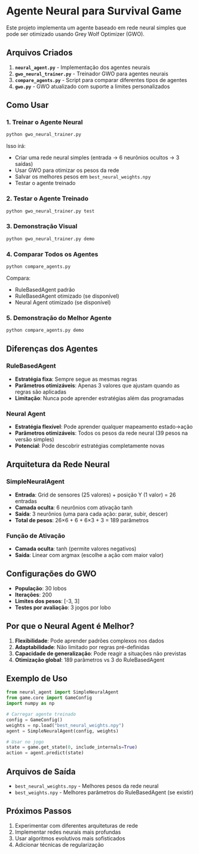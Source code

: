 # Agente Neural para Survival Game

Este projeto implementa um agente baseado em rede neural simples que pode ser otimizado usando Grey Wolf Optimizer (GWO).

## Arquivos Criados

1. **`neural_agent.py`** - Implementação dos agentes neurais
2. **`gwo_neural_trainer.py`** - Treinador GWO para agentes neurais  
3. **`compare_agents.py`** - Script para comparar diferentes tipos de agentes
4. **`gwo.py`** - GWO atualizado com suporte a limites personalizados

## Como Usar

### 1. Treinar o Agente Neural

```bash
python gwo_neural_trainer.py
```

Isso irá:
- Criar uma rede neural simples (entrada → 6 neurônios ocultos → 3 saídas)
- Usar GWO para otimizar os pesos da rede
- Salvar os melhores pesos em `best_neural_weights.npy`
- Testar o agente treinado

### 2. Testar o Agente Treinado

```bash
python gwo_neural_trainer.py test
```

### 3. Demonstração Visual

```bash
python gwo_neural_trainer.py demo
```

### 4. Comparar Todos os Agentes

```bash
python compare_agents.py
```

Compara:
- RuleBasedAgent padrão
- RuleBasedAgent otimizado (se disponível)
- Neural Agent otimizado (se disponível)

### 5. Demonstração do Melhor Agente

```bash
python compare_agents.py demo
```

## Diferenças dos Agentes

### RuleBasedAgent
- **Estratégia fixa**: Sempre segue as mesmas regras
- **Parâmetros otimizáveis**: Apenas 3 valores que ajustam quando as regras são aplicadas
- **Limitação**: Nunca pode aprender estratégias além das programadas

### Neural Agent
- **Estratégia flexível**: Pode aprender qualquer mapeamento estado→ação
- **Parâmetros otimizáveis**: Todos os pesos da rede neural (39 pesos na versão simples)
- **Potencial**: Pode descobrir estratégias completamente novas

## Arquitetura da Rede Neural

### SimpleNeuralAgent
- **Entrada**: Grid de sensores (25 valores) + posição Y (1 valor) = 26 entradas
- **Camada oculta**: 6 neurônios com ativação tanh
- **Saída**: 3 neurônios (uma para cada ação: parar, subir, descer)
- **Total de pesos**: 26×6 + 6 + 6×3 + 3 = 189 parâmetros

### Função de Ativação
- **Camada oculta**: tanh (permite valores negativos)
- **Saída**: Linear com argmax (escolhe a ação com maior valor)

## Configurações do GWO

- **População**: 30 lobos
- **Iterações**: 200
- **Limites dos pesos**: [-3, 3]
- **Testes por avaliação**: 3 jogos por lobo

## Por que o Neural Agent é Melhor?

1. **Flexibilidade**: Pode aprender padrões complexos nos dados
2. **Adaptabilidade**: Não limitado por regras pré-definidas
3. **Capacidade de generalização**: Pode reagir a situações não previstas
4. **Otimização global**: 189 parâmetros vs 3 do RuleBasedAgent

## Exemplo de Uso

```python
from neural_agent import SimpleNeuralAgent
from game.core import GameConfig
import numpy as np

# Carregar agente treinado
config = GameConfig()
weights = np.load("best_neural_weights.npy")
agent = SimpleNeuralAgent(config, weights)

# Usar no jogo
state = game.get_state(0, include_internals=True)
action = agent.predict(state)
```

## Arquivos de Saída

- `best_neural_weights.npy` - Melhores pesos da rede neural
- `best_weights.npy` - Melhores parâmetros do RuleBasedAgent (se existir)

## Próximos Passos

1. Experimentar com diferentes arquiteturas de rede
2. Implementar redes neurais mais profundas
3. Usar algoritmos evolutivos mais sofisticados
4. Adicionar técnicas de regularização

